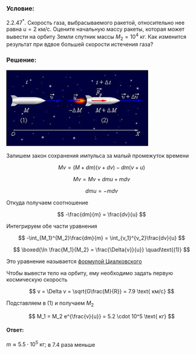 ###  Условие:

$2.2.47^*.$ Скорость газа, выбрасываемого ракетой, относительно нее равна $u=2 \text{ км/с}$. Оцените начальную массу ракеты, которая может вывести на орбиту Земли спутник массы $M_2=10^4 \text{ кг}$. Как изменится результат при вдвое большей скорости истечения газа?

###  Решение:

![ Схема движения ракеты |375x200, 59%](../../img/2.2.47/draw.jpg)

Запишем закон сохранения импульса за малый промежуток времени

$$
Mv = (M+dm)(v+dv) - dm(v+u)
$$

$$
Mv = Mv + dmu + mdv
$$

$$
dmu = -mdv
$$

Откуда получаем соотношение

$$
-\frac{dm}{m} = \frac{dv}{u}
$$

Интегрируем обе части уравнения

$$
-\int_{M_1}^{M_2}\frac{dm}{m} = \int_{v_1}^{v_2}\frac{dv}{u}
$$

$$
\boxed{\ln \frac{M_1}{M_2} = \frac{\Delta{v}}{u}} \quad\text{(1)}
$$

Это уравнение называется [формулой Циалковского](https://en.wikipedia.org/wiki/Tsiolkovsky_rocket_equation)

Чтобы вывести тело на орбиту, ему необходимо задать первую космическую скорость

$$
v = \Delta v = \sqrt{G\frac{M}{R}} = 7.9 \text{ км/с}
$$

Подставляем в $\text{(1)}$ и получаем $M_2$

$$
M_1 = M_2 e^{\frac{v}{u}} = 5.2 \cdot 10^5 \text{ кг}
$$

#### Ответ:

$m \approx 5.5 \cdot 10^5 \text{ кг};$ в $7.4$ раза меньше